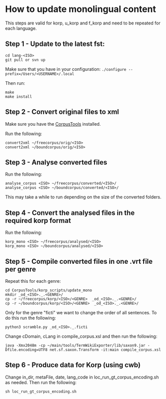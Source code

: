 # How to update monolingual content

This steps are valid for korp, u_korp and f_korp and need to be repeated for each language.

## Step 1 - Update to the latest fst:

```
cd lang-<ISO>
git pull or svn up
```
Make sure that you have in your configuration:
```./configure --prefix=/Users/<USERNAME>/.local```

Then run:
```
make
make install
```

## Step 2 - Convert original files to xml

Make sure you have the [CorpusTools](https://giellalt.github.io/ling/CorpusTools.html#) installed.

Run the following:
```
convert2xml ~/freecorpus/orig/<ISO>
convert2xml ~/boundcorpus/orig/<ISO>
```

## Step 3 - Analyse converted files

Run the following:
```
analyse_corpus <ISO> ~/freecorpus/converted/<ISO>/
analyse_corpus <ISO> ~/boundcorpus/converted/<ISO>/
```

This may take a while to run depending on the size of the converted folders.

## Step 4 - Convert the analysed files in the required korp format

Run the following:
```
korp_mono <ISO> ~/freecorpus/analysed/<ISO>
korp_mono <ISO> ~/boundcorpus/analysed/<ISO>
```

## Step 5 - Compile converted files in one .vrt file per genre

Repeat this for each genre:
```
cd CorpusTools/korp_scripts/update_mono
mkdir _od_<ISO>._.<GENRE>/
cp -r ~/freecorpus/korp/<ISO>/<GENRE>  _od_<ISO>._.<GENRE>/
cp -r ~/boundcorpus/korp/<ISO>/<GENRE>  _od_<ISO>._.<GENRE>/
```

Only for the genre "ficti" we want to change the order of all sentences. To do this run the following:
```
python3 scramble.py _od_<ISO>._.ficti
```

Change cDomain, cLang in compile_corpus.xsl and then run the following:
```
java -Xmx2048m -cp ~/main/tools/TermWikiExporter/lib/saxon9.jar -Dfile.encoding=UTF8 net.sf.saxon.Transform -it:main compile_corpus.xsl
```

## Step 6 - Produce data for Korp (using cwb)

Change in_dir, metaFile, date, lang_code in loc_run_gt_corpus_encoding.sh as needed.
Then run the following:
```
sh loc_run_gt_corpus_encoding.sh
```
